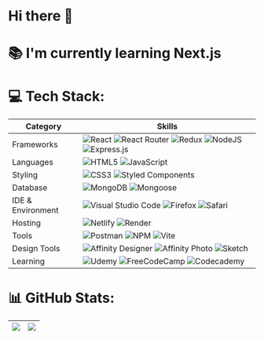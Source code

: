 # Hi there 👋

# 📚 I'm currently learning Next.js
# 💻 Tech Stack:

| Category        | Skills        |
|-----------------|---------------|
| Frameworks| ![React](https://img.shields.io/badge/react-%2320232a.svg?style=for-the-badge&logo=react&logoColor=%2361DAFB) ![React Router](https://img.shields.io/badge/React_Router-CA4245?style=for-the-badge&logo=react-router&logoColor=white) ![Redux](https://img.shields.io/badge/redux-%23593d88.svg?style=for-the-badge&logo=redux&logoColor=white) ![NodeJS](https://img.shields.io/badge/node.js-6DA55F?style=for-the-badge&logo=node.js&logoColor=white) ![Express.js](https://img.shields.io/badge/express.js-%23404d59.svg?style=for-the-badge&logo=express&logoColor=%2361DAFB) |
| Languages       | ![HTML5](https://img.shields.io/badge/html5-%23E34F26.svg?style=for-the-badge&logo=html5&logoColor=white) ![JavaScript](https://img.shields.io/badge/javascript-%23323330.svg?style=for-the-badge&logo=javascript&logoColor=%23F7DF1E) |
| Styling  |![CSS3](https://img.shields.io/badge/css3-%231572B6.svg?style=for-the-badge&logo=css3&logoColor=white) ![Styled Components](https://img.shields.io/badge/styled--components-DB7093?style=for-the-badge&logo=styled-components&logoColor=white) |
| Database | ![MongoDB](https://img.shields.io/badge/MongoDB-%234ea94b.svg?style=for-the-badge&logo=mongodb&logoColor=white) ![Mongoose](https://img.shields.io/badge/mongoose-880000?style=for-the-badge&logo=udacity&logoColor=white) |
| IDE & Environment | ![Visual Studio Code](https://img.shields.io/badge/VSCode-0078D4?style=for-the-badge&logo=visual-studio-code&logoColor=white) ![Firefox](https://img.shields.io/badge/Firefox-FF7139?style=for-the-badge&logo=Firefox-Browser&logoColor=white) ![Safari](https://img.shields.io/badge/Safari-000000?style=for-the-badge&logo=Safari&logoColor=white)  |
| Hosting         | ![Netlify](https://img.shields.io/badge/netlify-%23000000.svg?style=for-the-badge&logo=netlify&logoColor=#00C7B7) ![Render](https://img.shields.io/badge/Render-%46E3B7.svg?style=for-the-badge&logo=render&logoColor=white) |
| Tools | ![Postman](https://img.shields.io/badge/Postman-FF6C37?style=for-the-badge&logo=postman&logoColor=white) ![NPM](https://img.shields.io/badge/NPM-%23CB3837.svg?style=for-the-badge&logo=npm&logoColor=white) ![Vite](https://img.shields.io/badge/vite-%23646CFF.svg?style=for-the-badge&logo=vite&logoColor=white) |
| Design Tools    | ![Affinity Designer](https://img.shields.io/badge/affinity%20designer-%231B72BE.svg?style=for-the-badge&logo=affinity-designer&logoColor=white) ![Affinity Photo](https://img.shields.io/badge/affinity%20photo-%237E4DD2.svg?style=for-the-badge&logo=affinity-photo&logoColor=white) ![Sketch](https://img.shields.io/badge/Sketch-FFB387?style=for-the-badge&logo=sketch&logoColor=black) |
| Learning | ![Udemy](https://img.shields.io/badge/Udemy-A435F0?style=for-the-badge&logo=Udemy&logoColor=white) ![FreeCodeCamp](https://img.shields.io/badge/Freecodecamp-%23123.svg?&style=for-the-badge&logo=freecodecamp&logoColor=green) ![Codecademy](https://img.shields.io/badge/Codecademy-FFF0E5?style=for-the-badge&logo=codecademy&logoColor=1F243A)|
  
# 📊 GitHub Stats:

| ![](https://github-readme-stats.vercel.app/api?username=Freemasoid&theme=react&hide_border=true&include_all_commits=false&count_private=false) | ![](https://github-readme-stats.vercel.app/api/top-langs/?username=Freemasoid&theme=react&hide_border=true&include_all_commits=false&count_private=false&layout=compact) |
| -- | -- |

